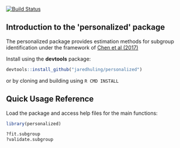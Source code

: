 





[![Build Status](https://travis-ci.org/jaredhuling/personalized.svg?branch=master)](https://travis-ci.org/jaredhuling/personalized)


## Introduction to the 'personalized' package

The personalized package provides estimation methods for subgroup identification under the framework of [Chen et al (2017)](http://onlinelibrary.wiley.com/doi/10.1111/biom.12676/abstract)

Install using the **devtools** package:


```r
devtools::install_github("jaredhuling/personalized")
```

or by cloning and building using `R CMD INSTALL`

## Quick Usage Reference

Load the package and access help files for the main functions:

```r
library(personalized)
```


```r
?fit.subgroup
?validate.subgroup
```

